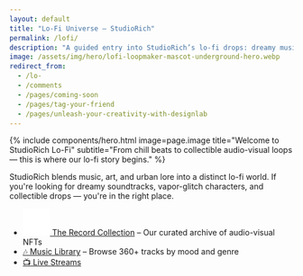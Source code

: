 ```yaml
---
layout: default
title: "Lo-Fi Universe – StudioRich"
permalink: /lofi/
description: "A guided entry into StudioRich’s lo-fi drops: dreamy music, glitch art, NFTs, and collectible moodscapes."
image: /assets/img/hero/lofi-loopmaker-mascot-underground-hero.webp
redirect_from:
  - /lo-
  - /comments
  - /pages/coming-soon
  - /pages/tag-your-friend
  - /pages/unleash-your-creativity-with-designlab
---
```


{% include components/hero.html
  image=page.image
  title="Welcome to StudioRich Lo-Fi"
  subtitle="From chill beats to collectible audio-visual loops — this is where our lo-fi story begins."
%}

<section>
  <p>StudioRich blends music, art, and urban lore into a distinct lo-fi world. If you're looking for dreamy soundtracks, vapor-glitch characters, and collectible drops — you're in the right place.</p>

  <ul>
    <li><a href="/record-collection/"><img src="/assets/ui/headphones.svg" alt="Headphones icon" class="icon-sm"> The Record Collection</a> – Our curated archive of audio-visual NFTs</li>
    <li><a href="/library/">🎶 Music Library</a> – Browse 360+ tracks by mood and genre</li>
    <li><a href="/live/">📺 Live Streams

